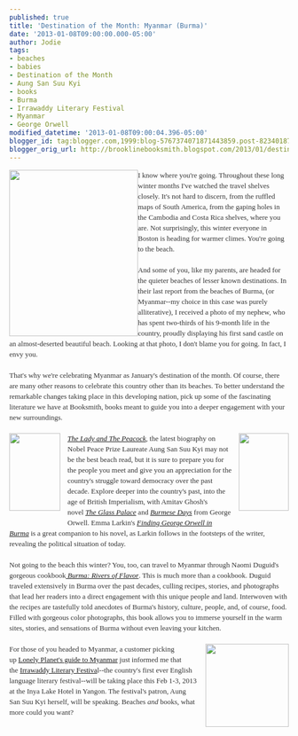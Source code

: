 ```yaml
---
published: true
title: 'Destination of the Month: Myanmar (Burma)'
date: '2013-01-08T09:00:00.000-05:00'
author: Jodie
tags:
- beaches
- babies
- Destination of the Month
- Aung San Suu Kyi
- books
- Burma
- Irrawaddy Literary Festival
- Myanmar
- George Orwell
modified_datetime: '2013-01-08T09:00:04.396-05:00'
blogger_id: tag:blogger.com,1999:blog-5767374071871443859.post-8234018704414897142
blogger_orig_url: http://brooklinebooksmith.blogspot.com/2013/01/destination-of-month-myanmar-burma.html
---
```


<div style="color: #333333; font-family: Georgia, 'Times New Roman', 'Bitstream Charter', Times, serif; font-size: 13px; line-height: 19px;"><a data-mce-href="http://globecornerbookstore.com/blogs/wp-content/uploads/2013/01/burmabook.jpg" href="http://globecornerbookstore.com/blogs/wp-content/uploads/2013/01/burmabook.jpg"><img alt="" class="alignleft size-medium wp-image-8652" data-mce-src="http://globecornerbookstore.com/blogs/wp-content/uploads/2013/01/burmabook-232x300.jpg" height="300" src="http://globecornerbookstore.com/blogs/wp-content/uploads/2013/01/burmabook-232x300.jpg" style="border: 0px; cursor: default; float: left;" title="burmabook" width="232" /></a>I know where you're going. Throughout these long winter months I've watched the travel shelves closely. It's not hard to discern, from the ruffled maps of South America, from the gaping holes in the Cambodia and Costa Rica shelves, where you are. Not surprisingly, this winter everyone in Boston is heading for warmer climes. You're going to the beach.</div><div style="color: #333333; font-family: Georgia, 'Times New Roman', 'Bitstream Charter', Times, serif; font-size: 13px; line-height: 19px;"><br /></div><div style="color: #333333; font-family: Georgia, 'Times New Roman', 'Bitstream Charter', Times, serif; font-size: 13px; line-height: 19px;">And some of you, like my parents, are headed for the quieter beaches of lesser known destinations. In their last report from the beaches of Burma, (or Myanmar--my choice in this case was purely alliterative), I received a photo of my nephew, who has spent two-thirds of his 9-month life in the country, proudly displaying his first sand castle on an almost-deserted beautiful beach. Looking at that photo, I don't blame you for going. In fact, I envy you.</div><div style="color: #333333; font-family: Georgia, 'Times New Roman', 'Bitstream Charter', Times, serif; font-size: 13px; line-height: 19px;"><br /></div><div style="color: #333333; font-family: Georgia, 'Times New Roman', 'Bitstream Charter', Times, serif; font-size: 13px; line-height: 19px;">That's why we're celebrating Myanmar as January's destination of the month. Of course, there are many other reasons to celebrate this country other than its beaches. To better understand the remarkable changes taking place in this developing nation, pick up some of the fascinating literature we have at Booksmith, books meant to guide you into a deeper engagement with your new surroundings.</div><div style="color: #333333; font-family: Georgia, 'Times New Roman', 'Bitstream Charter', Times, serif; font-size: 13px; line-height: 19px;"><br /></div><div style="color: #333333; font-family: Georgia, 'Times New Roman', 'Bitstream Charter', Times, serif; font-size: 13px; line-height: 19px;"><a data-mce-href="http://globecornerbookstore.com/blogs/wp-content/uploads/2013/01/FC9781741794694.jpg" href="http://globecornerbookstore.com/blogs/wp-content/uploads/2013/01/FC9781741794694.jpg" style="clear: right; float: right; margin-bottom: 1em; margin-left: 1em;"><img alt="" class="alignright size-full wp-image-8665" data-mce-src="http://globecornerbookstore.com/blogs/wp-content/uploads/2013/01/FC9781741794694.jpg" height="140" src="http://globecornerbookstore.com/blogs/wp-content/uploads/2013/01/FC9781741794694.jpg" style="border: 0px; float: right;" title="FC9781741794694" width="90" /></a><a data-mce-href="http://globecornerbookstore.com/blogs/wp-content/uploads/2013/01/FC9781615190645.jpg" href="http://globecornerbookstore.com/blogs/wp-content/uploads/2013/01/FC9781615190645.jpg" style="clear: left; float: left; margin-bottom: 1em; margin-right: 1em;"><img alt="" class="alignleft size-full wp-image-8653" data-mce-src="http://globecornerbookstore.com/blogs/wp-content/uploads/2013/01/FC9781615190645.jpg" height="140" src="http://globecornerbookstore.com/blogs/wp-content/uploads/2013/01/FC9781615190645.jpg" style="border: 0px; float: left;" title="FC9781615190645" width="92" /></a><em><a data-mce-href="http://www.brooklinebooksmith-shop.com/book/9781615190645" href="http://www.brooklinebooksmith-shop.com/book/9781615190645">The Lady and The Peacock</a>,&nbsp;</em>the latest biography on Nobel Peace Prize Laureate Aung San Suu Kyi may not be the best&nbsp;beach read, but&nbsp;it is sure to prepare you for the people you meet and give you an appreciation for the country's struggle toward democracy over the past decade. Explore deeper into the country's past, into the age of British Imperialism, with Amitav Ghosh's novel&nbsp;<em><a data-mce-href="http://www.brooklinebooksmith-shop.com/book/9780375758775" href="http://www.brooklinebooksmith-shop.com/book/9780375758775">The Glass Palace</a>&nbsp;</em>and&nbsp;<a data-mce-href="http://www.brooklinebooksmith-shop.com/book/9780307595041" href="http://www.brooklinebooksmith-shop.com/book/9780307595041"><em>Burmese Days</em></a>&nbsp;from George Orwell. Emma Larkin's&nbsp;<a data-mce-href="http://www.brooklinebooksmith-shop.com/search/apachesolr_search/emma%20larkin" href="http://www.brooklinebooksmith-shop.com/search/apachesolr_search/emma%20larkin"><em>Finding George Orwell in Burma</em></a>&nbsp;is a great companion to his novel, as Larkin follows in the footsteps of the writer, revealing the political situation of today.</div><div style="color: #333333; font-family: Georgia, 'Times New Roman', 'Bitstream Charter', Times, serif; font-size: 13px; line-height: 19px;"><br /></div><div style="color: #333333; font-family: Georgia, 'Times New Roman', 'Bitstream Charter', Times, serif; font-size: 13px; line-height: 19px;">Not going to the beach this winter? You, too, can travel to Myanmar through Naomi Duguid's gorgeous&nbsp;cookbook<a data-mce-href="http://www.brooklinebooksmith-shop.com/book/9781579654139" href="http://www.brooklinebooksmith-shop.com/book/9781579654139"><em>&nbsp;Burma: Rivers of Flavor</em></a>. This is much more than a cookbook. Duguid traveled extensively in Burma over the past decades, culling recipes, stories, and photographs that lead her readers into a direct engagement with this unique people and land. Interwoven with the recipes are tastefully told anecdotes of Burma's history, culture, people, and, of course, food. Filled with gorgeous color photographs, this book allows you to immerse yourself in the warm sites, stories, and sensations of Burma without even leaving your kitchen.</div><div style="color: #333333; font-family: Georgia, 'Times New Roman', 'Bitstream Charter', Times, serif; font-size: 13px; line-height: 19px;"><br /></div><div style="color: #333333; font-family: Georgia, 'Times New Roman', 'Bitstream Charter', Times, serif; font-size: 13px; line-height: 19px;"><a data-mce-href="http://globecornerbookstore.com/blogs/wp-content/uploads/2013/01/photomyanmar.jpg" href="http://globecornerbookstore.com/blogs/wp-content/uploads/2013/01/photomyanmar.jpg" style="clear: right; float: right; margin-bottom: 1em; margin-left: 1em;"><img alt="" class="alignright size-thumbnail wp-image-8659" data-mce-src="http://globecornerbookstore.com/blogs/wp-content/uploads/2013/01/photomyanmar-150x150.jpg" height="150" src="http://globecornerbookstore.com/blogs/wp-content/uploads/2013/01/photomyanmar-150x150.jpg" style="border: 0px; float: right;" title="photomyanmar" width="150" /></a></div><div style="color: #333333; font-family: Georgia, 'Times New Roman', 'Bitstream Charter', Times, serif; font-size: 13px; line-height: 19px;">For those of you headed to Myanmar, a customer picking up&nbsp;<a data-mce-href="http://www.brooklinebooksmith-shop.com/book/9781741794694" href="http://www.brooklinebooksmith-shop.com/book/9781741794694">Lonely Planet's guide to Myanmar</a>&nbsp;just informed me that the&nbsp;<a data-mce-href="http://irrawaddylitfest.com/" href="http://irrawaddylitfest.com/">Irrawaddy&nbsp;Literary Festiva</a>l--the country's first ever English language literary festival--will be taking place this Feb 1-3, 2013 at the Inya Lake Hotel in Yangon. The festival's patron, Aung San Suu Kyi herself, will be speaking. Beaches&nbsp;<em>and</em>&nbsp;books, what more could you want?</div>